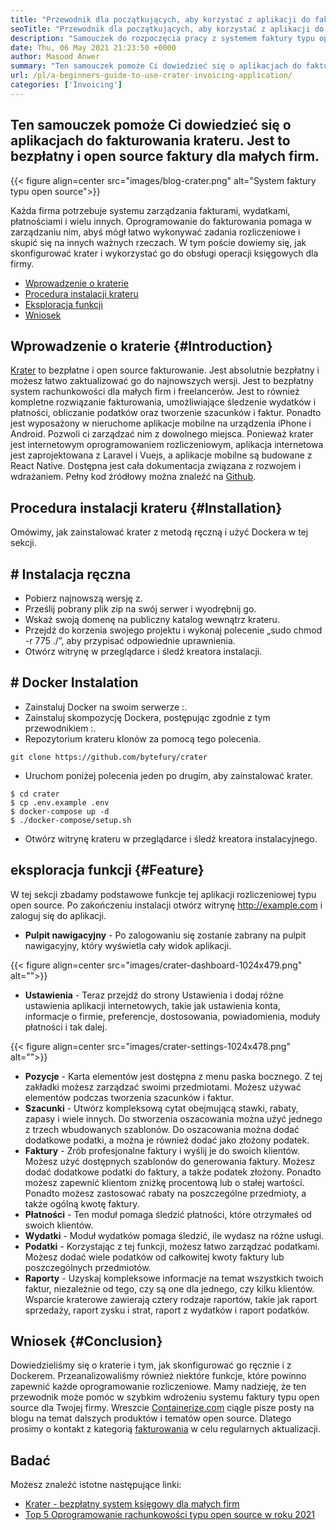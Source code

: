 ```yaml
---
title: "Przewodnik dla początkujących, aby korzystać z aplikacji do fakturowania krateru" 
seoTitle: "Przewodnik dla początkujących, aby korzystać z aplikacji do fakturowania krateru" 
description: "Samouczek do rozpoczęcia pracy z systemem faktury typu open source. Niniejsze wytyczne krateru pomagają zapoznać się z podstawowymi pojęciami i funkcjami." 
date: Thu, 06 May 2021 21:23:50 +0000
author: Masood Anwer
summary: "Ten samouczek pomoże Ci dowiedzieć się o aplikacjach do fakturowania krateru. Jest to bezpłatny i open source faktury dla małych firm." 
url: /pl/a-beginners-guide-to-use-crater-invoicing-application/
categories: ['Invoicing']
---
```


## Ten samouczek pomoże Ci dowiedzieć się o aplikacjach do fakturowania krateru. Jest to bezpłatny i open source faktury dla małych firm.

{{< figure align=center src="images/blog-crater.png" alt="System faktury typu open source">}}

Każda firma potrzebuje systemu zarządzania fakturami, wydatkami, płatnościami i wielu innych. Oprogramowanie do fakturowania pomaga w zarządzaniu nim, abyś mógł łatwo wykonywać zadania rozliczeniowe i skupić się na innych ważnych rzeczach. W tym poście dowiemy się, jak skonfigurować krater i wykorzystać go do obsługi operacji księgowych dla firmy.
  * [Wprowadzenie o kraterie][1]
  * [Procedura instalacji krateru][2]
  * [Eksploracja funkcji][3]
  * [Wniosek][4]

## Wprowadzenie o kraterie   {#Introduction}
[Krater][5] to bezpłatne i open source fakturowanie. Jest absolutnie bezpłatny i możesz łatwo zaktualizować go do najnowszych wersji. Jest to bezpłatny system rachunkowości dla małych firm i freelancerów. Jest to również kompletne rozwiązanie fakturowania, umożliwiające śledzenie wydatków i płatności, obliczanie podatków oraz tworzenie szacunków i faktur. Ponadto jest wyposażony w nieruchome aplikacje mobilne na urządzenia iPhone i Android. Pozwoli ci zarządzać nim z dowolnego miejsca. Ponieważ krater jest internetowym oprogramowaniem rozliczeniowym, aplikacja internetowa jest zaprojektowana z Laravel i Vuejs, a aplikacje mobilne są budowane z React Native. Dostępna jest cała dokumentacja związana z rozwojem i wdrażaniem. Pełny kod źródłowy można znaleźć na [Github][6].

## Procedura instalacji krateru   {#Installation}
Omówimy, jak zainstalować krater z metodą ręczną i użyć Dockera w tej sekcji.

## # Instalacja ręczna
  * Pobierz najnowszą wersję z.
  * Prześlij pobrany plik zip na swój serwer i wyodrębnij go.
  * Wskaż swoją domenę na publiczny katalog wewnątrz krateru.
  * Przejdź do korzenia swojego projektu i wykonaj polecenie „sudo chmod -r 775 ./”, aby przypisać odpowiednie uprawnienia.
  * Otwórz witrynę w przeglądarce i śledź kreatora instalacji.

## # Docker Instalation
  * Zainstaluj Docker na swoim serwerze :.
  * Zainstaluj skompozycję Dockera, postępując zgodnie z tym przewodnikiem :.
  * Repozytorium krateru klonów za pomocą tego polecenia.
```
git clone https://github.com/bytefury/crater
```
  * Uruchom poniżej polecenia jeden po drugim, aby zainstalować krater.
```
$ cd crater
$ cp .env.example .env
$ docker-compose up -d
$ ./docker-compose/setup.sh
```
  * Otwórz witrynę krateru w przeglądarce i śledź kreatora instalacyjnego.

## eksploracja funkcji   {#Feature}
W tej sekcji zbadamy podstawowe funkcje tej aplikacji rozliczeniowej typu open source. Po zakończeniu instalacji otwórz witrynę http://example.com i zaloguj się do aplikacji.
  * **Pulpit nawigacyjny**  - Po zalogowaniu się zostanie zabrany na pulpit nawigacyjny, który wyświetla cały widok aplikacji.

{{< figure align=center src="images/crater-dashboard-1024x479.png" alt="">}}

  * **Ustawienia**  - Teraz przejdź do strony Ustawienia i dodaj różne ustawienia aplikacji internetowych, takie jak ustawienia konta, informacje o firmie, preferencje, dostosowania, powiadomienia, moduły płatności i tak dalej.

{{< figure align=center src="images/crater-settings-1024x478.png" alt="">}}

  * **Pozycje**  - Karta elementów jest dostępna z menu paska bocznego. Z tej zakładki możesz zarządzać swoimi przedmiotami. Możesz używać elementów podczas tworzenia szacunków i faktur.
  * **Szacunki**  - Utwórz kompleksową cytat obejmującą stawki, rabaty, zapasy i wiele innych. Do stworzenia oszacowania można użyć jednego z trzech wbudowanych szablonów. Do oszacowania można dodać dodatkowe podatki, a można je również dodać jako złożony podatek.
  * **Faktury**  - Zrób profesjonalne faktury i wyślij je do swoich klientów. Możesz użyć dostępnych szablonów do generowania faktury. Możesz dodać dodatkowe podatki do faktury, a także podatek złożony. Ponadto możesz zapewnić klientom zniżkę procentową lub o stałej wartości. Ponadto możesz zastosować rabaty na poszczególne przedmioty, a także ogólną kwotę faktury.
  * **Płatności**  - Ten moduł pomaga śledzić płatności, które otrzymałeś od swoich klientów.
  * **Wydatki**  - Moduł wydatków pomaga śledzić, ile wydasz na różne usługi.
  * **Podatki**  - Korzystając z tej funkcji, możesz łatwo zarządzać podatkami. Możesz dodać wiele podatków od całkowitej kwoty faktury lub poszczególnych przedmiotów.
  * **Raporty**  - Uzyskaj kompleksowe informacje na temat wszystkich twoich faktur, niezależnie od tego, czy są one dla jednego, czy kilku klientów. Wsparcie kraterowe zawierają cztery rodzaje raportów, takie jak raport sprzedaży, raport zysku i strat, raport z wydatków i raport podatków.

## Wniosek   {#Conclusion}
Dowiedzieliśmy się o kraterie i tym, jak skonfigurować go ręcznie i z Dockerem. Przeanalizowaliśmy również niektóre funkcje, które powinno zapewnić każde oprogramowanie rozliczeniowe. Mamy nadzieję, że ten przewodnik może pomóc w szybkim wdrożeniu systemu faktury typu open source dla Twojej firmy.
Wreszcie [Containerize.com][7] ciągle pisze posty na blogu na temat dalszych produktów i tematów open source. Dlatego prosimy o kontakt z kategorią [fakturowania][8] w celu regularnych aktualizacji.

## Badać
Możesz znaleźć istotne następujące linki:
  * [Krater - bezpłatny system księgowy dla małych firm][5]
  * [Top 5 Oprogramowanie rachunkowości typu open source w roku 2021][9]

  
[1]: #Introduction
[2]: #Installation
[3]: #Feature
[4]: #Conclusion
[5]: https://products.containerize.com/invoicing/crater/
[6]: https://github.com/bytefury/crater
[7]: https://containerize.com
[8]: https://blog.containerize.com/category/invoicing/
[9]: https://blog.containerize.com/invoicing/top-5-open-source-accounting-software-in-the-year-2021/

